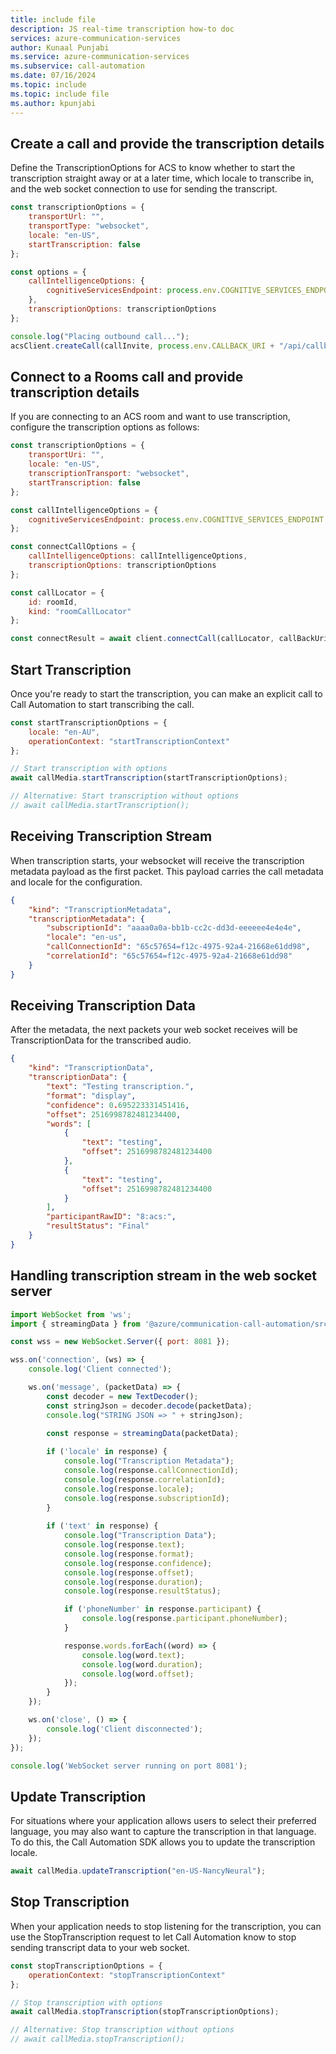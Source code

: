 ```yaml
---
title: include file
description: JS real-time transcription how-to doc
services: azure-communication-services
author: Kunaal Punjabi
ms.service: azure-communication-services
ms.subservice: call-automation
ms.date: 07/16/2024
ms.topic: include
ms.topic: include file
ms.author: kpunjabi
---
```


## Create a call and provide the transcription details
Define the TranscriptionOptions for ACS to know whether to start the transcription straight away or at a later time, which locale to transcribe in, and the web socket connection to use for sending the transcript.

```javascript
const transcriptionOptions = {
    transportUrl: "",
    transportType: "websocket",
    locale: "en-US",
    startTranscription: false
};

const options = {
    callIntelligenceOptions: {
        cognitiveServicesEndpoint: process.env.COGNITIVE_SERVICES_ENDPOINT
    },
    transcriptionOptions: transcriptionOptions
};

console.log("Placing outbound call...");
acsClient.createCall(callInvite, process.env.CALLBACK_URI + "/api/callbacks", options);
```

## Connect to a Rooms call and provide transcription details
If you are connecting to an ACS room and want to use transcription, configure the transcription options as follows:

```javascript
const transcriptionOptions = {
    transportUri: "",
    locale: "en-US",
    transcriptionTransport: "websocket",
    startTranscription: false
};

const callIntelligenceOptions = {
    cognitiveServicesEndpoint: process.env.COGNITIVE_SERVICES_ENDPOINT
};

const connectCallOptions = {
    callIntelligenceOptions: callIntelligenceOptions,
    transcriptionOptions: transcriptionOptions
};

const callLocator = {
    id: roomId,
    kind: "roomCallLocator"
};

const connectResult = await client.connectCall(callLocator, callBackUri, connectCallOptions);
```

## Start Transcription
Once you're ready to start the transcription, you can make an explicit call to Call Automation to start transcribing the call.

```javascript
const startTranscriptionOptions = {
    locale: "en-AU",
    operationContext: "startTranscriptionContext"
};

// Start transcription with options
await callMedia.startTranscription(startTranscriptionOptions);

// Alternative: Start transcription without options
// await callMedia.startTranscription();
```

## Receiving Transcription Stream
When transcription starts, your websocket will receive the transcription metadata payload as the first packet. This payload carries the call metadata and locale for the configuration.

```json
{
    "kind": "TranscriptionMetadata",
    "transcriptionMetadata": {
        "subscriptionId": "aaaa0a0a-bb1b-cc2c-dd3d-eeeeee4e4e4e",
        "locale": "en-us",
        "callConnectionId": "65c57654=f12c-4975-92a4-21668e61dd98",
        "correlationId": "65c57654=f12c-4975-92a4-21668e61dd98"
    }
}
```

## Receiving Transcription Data
After the metadata, the next packets your web socket receives will be TranscriptionData for the transcribed audio.

```json
{
    "kind": "TranscriptionData",
    "transcriptionData": {
        "text": "Testing transcription.",
        "format": "display",
        "confidence": 0.695223331451416,
        "offset": 2516998782481234400,
        "words": [
            {
                "text": "testing",
                "offset": 2516998782481234400
            },
            {
                "text": "testing",
                "offset": 2516998782481234400
            }
        ],
        "participantRawID": "8:acs:",
        "resultStatus": "Final"
    }
}
```

## Handling transcription stream in the web socket server

```javascript
import WebSocket from 'ws';
import { streamingData } from '@azure/communication-call-automation/src/util/streamingDataParser';

const wss = new WebSocket.Server({ port: 8081 });

wss.on('connection', (ws) => {
    console.log('Client connected');

    ws.on('message', (packetData) => {
        const decoder = new TextDecoder();
        const stringJson = decoder.decode(packetData);
        console.log("STRING JSON => " + stringJson);

        const response = streamingData(packetData);
        
        if ('locale' in response) {
            console.log("Transcription Metadata");
            console.log(response.callConnectionId);
            console.log(response.correlationId);
            console.log(response.locale);
            console.log(response.subscriptionId);
        }
        
        if ('text' in response) {
            console.log("Transcription Data");
            console.log(response.text);
            console.log(response.format);
            console.log(response.confidence);
            console.log(response.offset);
            console.log(response.duration);
            console.log(response.resultStatus);

            if ('phoneNumber' in response.participant) {
                console.log(response.participant.phoneNumber);
            }

            response.words.forEach((word) => {
                console.log(word.text);
                console.log(word.duration);
                console.log(word.offset);
            });
        }
    });

    ws.on('close', () => {
        console.log('Client disconnected');
    });
});

console.log('WebSocket server running on port 8081');
```

## Update Transcription
For situations where your application allows users to select their preferred language, you may also want to capture the transcription in that language. To do this, the Call Automation SDK allows you to update the transcription locale.

```javascript
await callMedia.updateTranscription("en-US-NancyNeural");
```

## Stop Transcription
When your application needs to stop listening for the transcription, you can use the StopTranscription request to let Call Automation know to stop sending transcript data to your web socket.

```javascript
const stopTranscriptionOptions = {
    operationContext: "stopTranscriptionContext"
};

// Stop transcription with options
await callMedia.stopTranscription(stopTranscriptionOptions);

// Alternative: Stop transcription without options
// await callMedia.stopTranscription();
```
